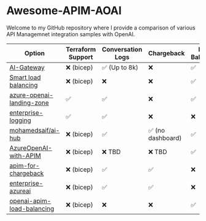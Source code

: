# Awesome-APIM-AOAI

Welcome to my GitHub repository where I provide a comparison of various API Managemnet integration samples with OpenAI.

| Option | Terraform Support | Conversation Logs | Chargeback | Load Balancing 
|--------|-------------------|-------------------|------------|----------------|
| [AI-Gateway](https://github.com/Azure-Samples/AI-Gateway/tree/main) | ❌ (bicep) | ✅ (Up to 8k) | ❌ | ✅ 
| [Smart load balancing](https://github.com/Azure-Samples/openai-apim-lb) | ❌ (bicep) | ❌ | ❌ | ✅ 
| [azure-openai-landing-zone](https://github.com/Azure/azure-openai-landing-zone/tree/main) | ✅ | ✅ | ❌ | ✅ 
| [enterprise-logging](https://github.com/Azure-Samples/openai-python-enterprise-logging) | ✅ | ✅ | ❌ | ❌ 
| [mohamedsaif/ai-hub](https://github.com/mohamedsaif/ai-hub-gateway-landing-zone/tree/main) | ❌ (bicep) | ✅ | ✅ (no dashboard) | ✅ 
| [AzureOpenAI-with-APIM](https://github.com/microsoft/AzureOpenAI-with-APIM) | ❌ (bicep) | ❌ TBD | ❌ TBD | ✅ 
| [apim-for-chargeback](https://github.com/microsoft/private-openai-with-apim-for-chargeback) | ❌ (bicep) | ✅ | ✅ | ❌ 
| [enterprise-azureai](https://github.com/Azure/enterprise-azureai) | ❌ (bicep) | ✅ | ✅ | ❌ | ★★★★☆ |
| [openai-apim-load-balancing](https://github.com/Azure-Samples/azure-openai-apim-load-balancing/tree/main) | ❌ (bicep) | ❌ | ❌ | ✅
